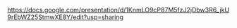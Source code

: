 https://docs.google.com/presentation/d/1KnmLO9cP87M5fzJ2jDbw3R6_jkU9rEbWZ25StmwXE8Y/edit?usp=sharing
